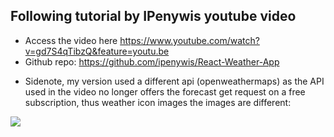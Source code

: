 ## Following tutorial by IPenywis youtube video

- Access the video here https://www.youtube.com/watch?v=gd7S4qTibzQ&feature=youtu.be
- Github repo: https://github.com/ipenywis/React-Weather-App

* Sidenote, my version used a different api (openweathermaps) as the API used in the video no longer offers the forecast get request on a free subscription,
  thus weather icon images the images are different:

<p float="left">
  <img src="https://i.gyazo.com/0fd8964712c2184a15f437299355b799.png"/>
</p>

